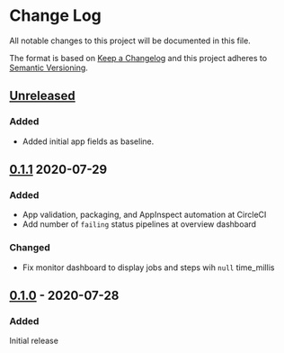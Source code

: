 # Change Log
All notable changes to this project will be documented in this file.

The format is based on [Keep a Changelog](http://keepachangelog.com/)
and this project adheres to [Semantic Versioning](http://semver.org/).

## [Unreleased](tree/master)
### Added
- Added initial app fields as baseline.

## [0.1.1](tree/v0.1.0) 2020-07-29
### Added
- App validation, packaging, and AppInspect automation at CircleCI
- Add number of `failing` status pipelines at overview dashboard

### Changed
- Fix monitor dashboard to display jobs and steps wih `null` time_millis

## [0.1.0](tree/v0.1.0) - 2020-07-28
### Added
Initial release
